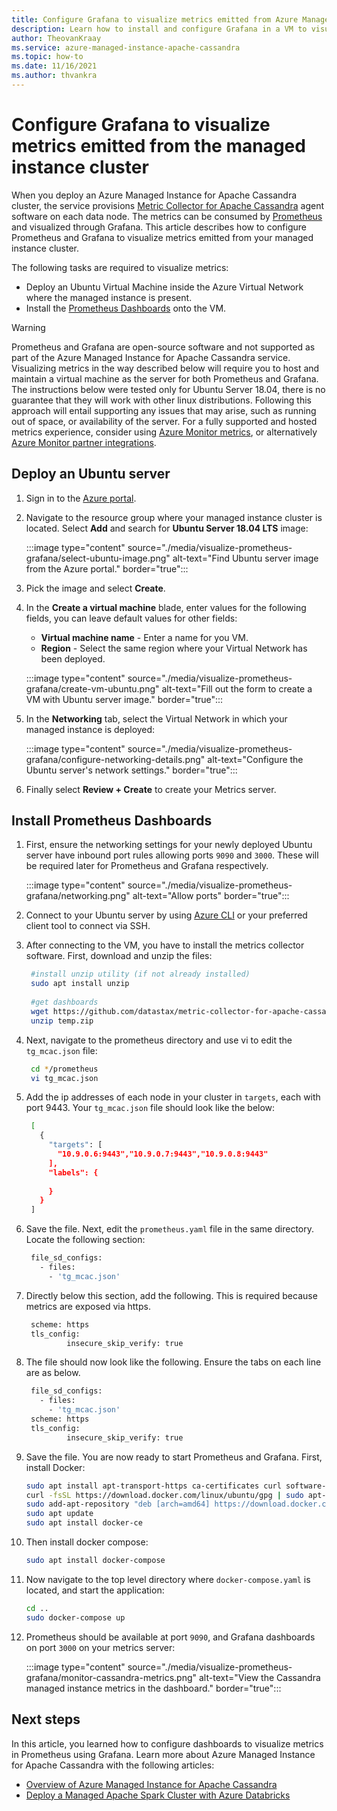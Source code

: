 ```yaml
---
title: Configure Grafana to visualize metrics emitted from Azure Managed Instance for Apache Cassandra
description: Learn how to install and configure Grafana in a VM to visualize metrics emitted from an Azure Managed Instance for Apache Cassandra cluster.
author: TheovanKraay
ms.service: azure-managed-instance-apache-cassandra
ms.topic: how-to
ms.date: 11/16/2021
ms.author: thvankra
---
```


# Configure Grafana to visualize metrics emitted from the managed instance cluster

When you deploy an Azure Managed Instance for Apache Cassandra cluster, the service provisions [Metric Collector for Apache Cassandra](https://github.com/datastax/metric-collector-for-apache-cassandra) agent software on each data node. The metrics can be consumed by [Prometheus](https://prometheus.io/) and visualized through Grafana. This article describes how to configure Prometheus and Grafana to visualize metrics emitted from your managed instance cluster. 

The following tasks are required to visualize metrics:

* Deploy an Ubuntu Virtual Machine inside the Azure Virtual Network where the managed instance is present.
* Install the [Prometheus Dashboards](https://github.com/datastax/metric-collector-for-apache-cassandra#installing-the-prometheus-dashboards) onto the VM.

>[!WARNING]
> Prometheus and Grafana are open-source software and not supported as part of the Azure Managed Instance for Apache Cassandra service. Visualizing metrics in the way described below will require you to host and maintain a virtual machine as the server for both Prometheus and Grafana. The instructions below were tested only for Ubuntu Server 18.04, there is no guarantee that they will work with other linux distributions. Following this approach will entail supporting any issues that may arise, such as running out of space, or availability of the server. For a fully supported and hosted metrics experience, consider using [Azure Monitor metrics](monitor-clusters.md#azure-managed-instance-for-apache-cassandra-metrics), or alternatively [Azure Monitor partner integrations](../azure-monitor/partners.md).

## Deploy an Ubuntu server

1. Sign in to the [Azure portal](https://portal.azure.com/).

1. Navigate to the resource group where your managed instance cluster is located. Select **Add** and search for **Ubuntu Server 18.04 LTS** image:

   :::image type="content" source="./media/visualize-prometheus-grafana/select-ubuntu-image.png" alt-text="Find Ubuntu server image from the Azure portal." border="true":::

1. Pick the image and select **Create**.

1. In the **Create a virtual machine** blade, enter values for the following fields, you can leave default values for other fields:

   * **Virtual machine name** - Enter a name for you VM.
   * **Region** - Select the same region where your Virtual Network has been deployed.

   :::image type="content" source="./media/visualize-prometheus-grafana/create-vm-ubuntu.png" alt-text="Fill out the form to create a VM with Ubuntu server image." border="true":::

1. In the **Networking** tab, select the Virtual Network in which your managed instance is deployed:

   :::image type="content" source="./media/visualize-prometheus-grafana/configure-networking-details.png" alt-text="Configure the Ubuntu server's network settings." border="true":::

1. Finally select **Review + Create** to create your Metrics server.

## Install Prometheus Dashboards

1. First, ensure the networking settings for your newly deployed Ubuntu server have inbound port rules allowing ports `9090` and `3000`. These will be required later for Prometheus and Grafana respectively. 

   :::image type="content" source="./media/visualize-prometheus-grafana/networking.png" alt-text="Allow ports" border="true":::

1. Connect to your Ubuntu server by using [Azure CLI](../virtual-machines/linux/ssh-from-windows.md#ssh-clients) or your preferred client tool to connect via SSH.

1. After connecting to the VM, you have to install the metrics collector software. First, download and unzip the files:

   ```bash
    #install unzip utility (if not already installed)
    sudo apt install unzip
    
    #get dashboards
    wget https://github.com/datastax/metric-collector-for-apache-cassandra/releases/download/v0.3.0/datastax-mcac-dashboards-0.3.0.zip -O temp.zip
    unzip temp.zip
   ```

1. Next, navigate to the prometheus directory and use vi to edit the `tg_mcac.json` file:

   ```bash
    cd */prometheus
    vi tg_mcac.json    
   ```


1. Add the ip addresses of each node in your cluster in `targets`, each with port 9443. Your `tg_mcac.json` file should look like the below:

   ```bash
    [
      {
        "targets": [
          "10.9.0.6:9443","10.9.0.7:9443","10.9.0.8:9443"
        ],
        "labels": {
    
        }
      }
    ]  
   ```

1. Save the file. Next, edit the `prometheus.yaml` file in the same directory. Locate the following section:

   ```bash
    file_sd_configs:
      - files:
        - 'tg_mcac.json'
   ```

1. Directly below this section, add the following. This is required because metrics are exposed via https.

   ```bash
    scheme: https
    tls_config:
            insecure_skip_verify: true
   ```

1. The file should now look like the following. Ensure the tabs on each line are as below. 

   ```bash
    file_sd_configs:
      - files:
        - 'tg_mcac.json'
    scheme: https
    tls_config:
            insecure_skip_verify: true
   ```

1. Save the file. You are now ready to start Prometheus and Grafana. First, install Docker:

    ```bash
    sudo apt install apt-transport-https ca-certificates curl software-properties-common
    curl -fsSL https://download.docker.com/linux/ubuntu/gpg | sudo apt-key add -
    sudo add-apt-repository "deb [arch=amd64] https://download.docker.com/linux/ubuntu `lsb_release -cs` test"
    sudo apt update
    sudo apt install docker-ce
    ```

1. Then install docker compose:

    ```bash
    sudo apt install docker-compose
    ```

1. Now navigate to the top level directory where `docker-compose.yaml` is located, and start the application:

    ```bash
    cd ..
    sudo docker-compose up
    ```

1. Prometheus should be available at port `9090`, and Grafana dashboards on port `3000` on your metrics server:

   :::image type="content" source="./media/visualize-prometheus-grafana/monitor-cassandra-metrics.png" alt-text="View the Cassandra managed instance metrics in the dashboard." border="true":::


## Next steps

In this article, you learned how to configure dashboards to visualize metrics in Prometheus using Grafana. Learn more about Azure Managed Instance for Apache Cassandra with the following articles:

* [Overview of Azure Managed Instance for Apache Cassandra](introduction.md)
* [Deploy a Managed Apache Spark Cluster with Azure Databricks](deploy-cluster-databricks.md)
